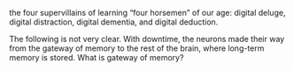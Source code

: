 

the four supervillains of learning
“four horsemen” of our age: digital deluge, digital distraction, digital dementia, and digital deduction.

The following is not very clear. 
With downtime, the neurons made their way from the gateway of memory to the rest of the brain, where long-term memory is stored.
What is gateway of memory? 